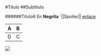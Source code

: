 #Titulo
##Subtitulo

######Titulo6
En **Negrita**
`||Spoiler||
[enlace]()

| A  |B   |
|---|---|
|   D|  C |
![](https://mestre.iessanclemente.net/pluginfile.php/1/core_admin/logo/0x150/1643722237/logo.jpg)